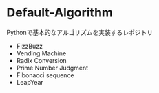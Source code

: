 # Default-Algorithm
Pythonで基本的なアルゴリズムを実装するレポジトリ

- FizzBuzz
- Vending Machine
- Radix Conversion
- Prime Number Judgment
- Fibonacci sequence
- LeapYear
